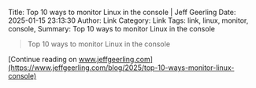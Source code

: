 Title: Top 10 ways to monitor Linux in the console | Jeff Geerling
Date: 2025-01-15 23:13:30
Author: Link
Category: Link
Tags: link, linux, monitor, console, 
Summary: Top 10 ways to monitor Linux in the console

> Top 10 ways to monitor Linux in the console

[Continue reading on www.jeffgeerling.com](https://www.jeffgeerling.com/blog/2025/top-10-ways-monitor-linux-console)

